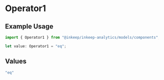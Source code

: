 # Operator1

## Example Usage

```typescript
import { Operator1 } from "@inkeep/inkeep-analytics/models/components";

let value: Operator1 = "eq";
```

## Values

```typescript
"eq"
```